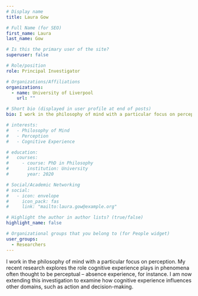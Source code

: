 ```yaml
---
# Display name
title: Laura Gow

# Full Name (for SEO)
first_name: Laura
last_name: Gow

# Is this the primary user of the site?
superuser: false

# Role/position
role: Principal Investigator

# Organizations/Affiliations
organizations:
  - name: University of Liverpool
    url: ""

# Short bio (displayed in user profile at end of posts)
bio: I work in the philosophy of mind with a particular focus on perception.

# interests:
#   - Philosophy of Mind
#   - Perception
#   - Cognitive Experience

# education:
#   courses:
#     - course: PhD in Philosophy
#       institution: University
#       year: 2020

# Social/Academic Networking
# social:
#   - icon: envelope
#     icon_pack: fas
#     link: "mailto:laura.gow@example.org"

# Highlight the author in author lists? (true/false)
highlight_name: false

# Organizational groups that you belong to (for People widget)
user_groups:
  - Researchers
---
```


I work in the philosophy of mind with a particular focus on perception. My recent research explores the role cognitive experience plays in phenomena often thought to be perceptual – absence experience, for instance. I am now extending this investigation to examine how cognitive experience influences other domains, such as action and decision-making.
